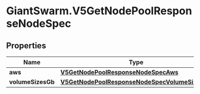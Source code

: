# GiantSwarm.V5GetNodePoolResponseNodeSpec

## Properties
Name | Type | Description | Notes
------------ | ------------- | ------------- | -------------
**aws** | [**V5GetNodePoolResponseNodeSpecAws**](V5GetNodePoolResponseNodeSpecAws.md) |  | [optional] 
**volumeSizesGb** | [**V5GetNodePoolResponseNodeSpecVolumeSizesGb**](V5GetNodePoolResponseNodeSpecVolumeSizesGb.md) |  | [optional] 


